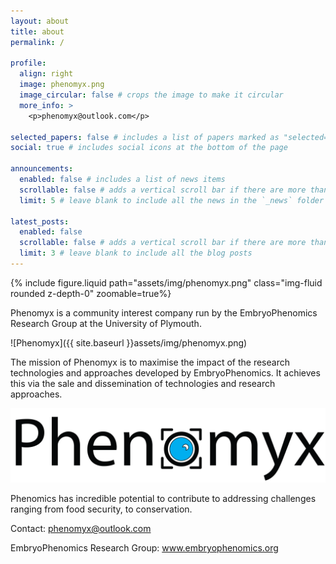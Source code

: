 ```yaml
---
layout: about
title: about
permalink: /

profile:
  align: right
  image: phenomyx.png
  image_circular: false # crops the image to make it circular
  more_info: >
    <p>phenomyx@outlook.com</p>

selected_papers: false # includes a list of papers marked as "selected={true}"
social: true # includes social icons at the bottom of the page

announcements:
  enabled: false # includes a list of news items
  scrollable: false # adds a vertical scroll bar if there are more than 3 news items
  limit: 5 # leave blank to include all the news in the `_news` folder

latest_posts:
  enabled: false
  scrollable: false # adds a vertical scroll bar if there are more than 3 new posts items
  limit: 3 # leave blank to include all the blog posts
---
```


{% include figure.liquid path="assets/img/phenomyx.png" class="img-fluid rounded z-depth-0" zoomable=true%}




Phenomyx is a community interest company run by the EmbryoPhenomics Research Group at the University of Plymouth. 

![Phenomyx]({{ site.baseurl }}assets/img/phenomyx.png)

The mission of Phenomyx is to maximise the impact of the research technologies and approaches developed by EmbryoPhenomics. It achieves this via the sale and dissemination of technologies and research approaches.

![Phenomyx](/assets/img/phenomyx.png)

Phenomics has incredible potential to contribute to addressing challenges ranging from food security, to conservation.





Contact: phenomyx@outlook.com

EmbryoPhenomics Research Group: www.embryophenomics.org


